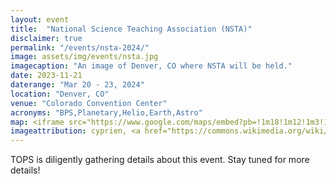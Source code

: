 ```yaml
---
layout: event
title:  "National Science Teaching Association (NSTA)"
disclaimer: true
permalink: "/events/nsta-2024/"
image: assets/img/events/nsta.jpg
imagecaption: "An image of Denver, CO where NSTA will be held."
date: 2023-11-21
daterange: "Mar 20 - 23, 2024"
location: "Denver, CO"
venue: "Colorado Convention Center"
acronyms: "BPS,Planetary,Helio,Earth,Astro"
map: <iframe src="https://www.google.com/maps/embed?pb=!1m18!1m12!1m3!1d269510.2081738783!2d-104.82023514575823!3d39.808147367496574!2m3!1f0!2f0!3f0!3m2!1i1024!2i768!4f13.1!3m3!1m2!1s0x876b80aa231f17cf%3A0x118ef4f8278a36d6!2sDenver%2C%20CO!5e0!3m2!1sen!2sus!4v1706201257122!5m2!1sen!2sus" width="600" height="450" style="border:0;" allowfullscreen="" loading="lazy" referrerpolicy="no-referrer-when-downgrade"></iframe>
imageattribution: cyprien, <a href="https://commons.wikimedia.org/wiki/File:Denver_Colorado_Downtown.jpg">Denver Colorado Downtown</a>, <a href="https://creativecommons.org/licenses/by-sa/2.0/legalcode" rel="license">CC BY-SA 2.0</a>
---
```


TOPS is diligently gathering details about this event.  Stay tuned for more details!